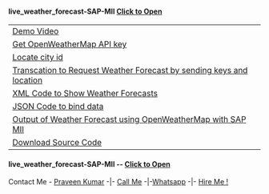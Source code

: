<!DOCTYPE html>
<html lang="en">
<body>


  <h4 class="w3-bar-item">live_weather_forecast-SAP-MII
  <a href="https://tppraveen.github.io/live_weather_forecast-SAP-MII/">Click to Open</a>
  </h4>
<table>
  <tr>
    <td>
  <a class="w3-bar-item w3-button w3-hover-black" href="https://tppraveen.github.io/live_weather_forecast-SAP-MII/">Demo Video</a>
  </td>
  </tr>
  <tr>
    <td><a class="w3-bar-item w3-button w3-hover-black" href="https://tppraveen.github.io/live_weather_forecast-SAP-MII/">Get OpenWeatherMap API key</a>
  </td>
  </tr>
  <tr>
    <td><a class="w3-bar-item w3-button w3-hover-black" href="https://tppraveen.github.io/live_weather_forecast-SAP-MII/">Locate city id</a>
  </td>
  </tr>
  <tr>
    <td><a class="w3-bar-item w3-button w3-hover-black" href="https://tppraveen.github.io/live_weather_forecast-SAP-MII/">Transcation to Request Weather Forecast by sending keys and location</a>
  </td>
  </tr>
  <tr>
    <td><a class="w3-bar-item w3-button w3-hover-black" href="https://tppraveen.github.io/live_weather_forecast-SAP-MII/">XML Code to Show Weather Forecasts</a>
 </td>
  </tr>
  <tr>
    <td> <a class="w3-bar-item w3-button w3-hover-black"  href="https://tppraveen.github.io/live_weather_forecast-SAP-MII/">JSON Code to bind data</a>
 </td>
  </tr>
  <tr>
    <td> <a class="w3-bar-item w3-button w3-hover-black"  href="https://tppraveen.github.io/live_weather_forecast-SAP-MII/">Output of Weather Forecast using OpenWeatherMap with SAP MII</a>
 </td>
  </tr>
  <tr>
    <td> <a class="w3-bar-item w3-button w3-hover-black" href="https://tppraveen.github.io/live_weather_forecast-SAP-MII/">Download Source Code</a>
  </td></td>
  </tr>
</table>

  <h4 class="w3-bar-item">live_weather_forecast-SAP-MII --
  <a href="https://tppraveen.github.io/live_weather_forecast-SAP-MII/">Click to Open</a>
  </h4>


<p>Contact Me - <a href="https://tppraveen.github.io/" target="_blank">Praveen Kumar</a> -|- <a href="tel:+918825860181" >Call Me</a> -|-<a href="http://wa.me/+918825860181" >Whatsapp</a> -|- <a href="mailto:tppkpraveen@gmail.com" >Hire Me !</a>
</p>
</body>
</html>
